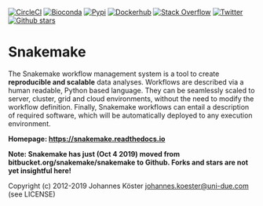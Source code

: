 [![CircleCI](https://circleci.com/gh/snakemake/snakemake/tree/master.svg?style=shield)](https://circleci.com/gh/snakemake/snakemake/tree/master)
[![Bioconda](https://img.shields.io/conda/dn/bioconda/snakemake.svg?label=Bioconda)](https://bioconda.github.io/recipes/snakemake/README.html)
[![Pypi](https://img.shields.io/pypi/pyversions/snakemake.svg)](https://pypi.org/project/snakemake)
[![Dockerhub](https://img.shields.io/docker/build/snakemake/snakemake)](https://hub.docker.com/r/snakemake/snakemake)
[![Stack Overflow](https://img.shields.io/badge/stack-overflow-orange.svg)](https://stackoverflow.com/questions/tagged/snakemake)
[![Twitter](https://img.shields.io/twitter/follow/johanneskoester.svg?style=social&label=Follow)](https://twitter.com/search?l=&q=%23snakemake%20from%3Ajohanneskoester)
[![Github stars](https://img.shields.io/github/stars/snakemake/snakemake?style=social)](https://github.com/snakemake/snakemake/stargazers)

# Snakemake

The Snakemake workflow management system is a tool to create **reproducible and scalable** data analyses.
Workflows are described via a human readable, Python based language.
They can be seamlessly scaled to server, cluster, grid and cloud environments, without the need to modify the workflow definition.
Finally, Snakemake workflows can entail a description of required software, which will be automatically deployed to any execution environment.

**Homepage: https://snakemake.readthedocs.io**

**Note: Snakemake has just (Oct 4 2019) moved from bitbucket.org/snakemake/snakemake to Github. Forks and stars are not yet insightful here!**

Copyright (c) 2012-2019 Johannes Köster <johannes.koester@uni-due.com> (see LICENSE)
